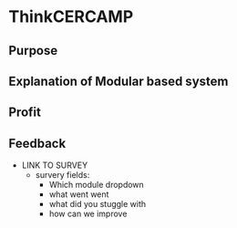 # ThinkCERCAMP

## Purpose

## Explanation of Modular based system

## Profit

## Feedback
 - LINK TO SURVEY
   - survery fields: 
     - Which module dropdown
     - what went went
     - what did you stuggle with
     - how can we improve
